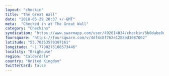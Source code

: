 ```yaml
---
layout: "checkin"
title: "The Great Wall"
date: "2018-05-29 20:37 +/-GMT"
meta:  "Checked in at The Great Wall"
category: "Checkins"
syndication: "https://www.swarmapp.com/user/492614834/checkin/5b0dabe0e17910002cd1995c"
foursquare: "https://foursquare.com/v/4df4c8f762e1288ed3087002"
latitude: "53.70353579387161"
longitude: "-1.7790275108573446"
locality: "Brighouse"
region: "Calderdale"
country: "United Kingdom"
twitterCard: false
---
```


